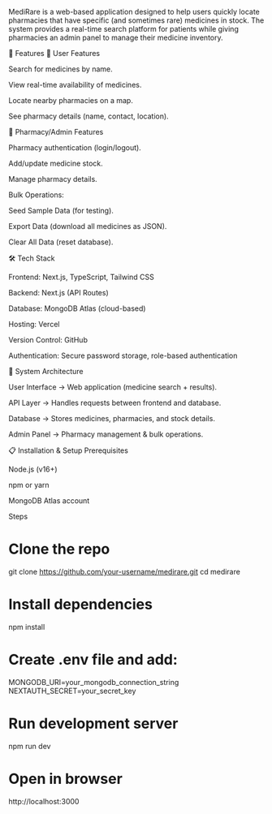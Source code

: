 MediRare is a web-based application designed to help users quickly locate pharmacies that have specific (and sometimes rare) medicines in stock. The system provides a real-time search platform for patients while giving pharmacies an admin panel to manage their medicine inventory.

🚀 Features
👤 User Features

Search for medicines by name.

View real-time availability of medicines.

Locate nearby pharmacies on a map.

See pharmacy details (name, contact, location).

🏪 Pharmacy/Admin Features

Pharmacy authentication (login/logout).

Add/update medicine stock.

Manage pharmacy details.

Bulk Operations:

Seed Sample Data (for testing).

Export Data (download all medicines as JSON).

Clear All Data (reset database).

🛠️ Tech Stack

Frontend: Next.js, TypeScript, Tailwind CSS

Backend: Next.js (API Routes)

Database: MongoDB Atlas (cloud-based)

Hosting: Vercel

Version Control: GitHub

Authentication: Secure password storage, role-based authentication

📐 System Architecture

User Interface → Web application (medicine search + results).

API Layer → Handles requests between frontend and database.

Database → Stores medicines, pharmacies, and stock details.

Admin Panel → Pharmacy management & bulk operations.

📋 Installation & Setup
Prerequisites

Node.js (v16+)

npm or yarn

MongoDB Atlas account

Steps
# Clone the repo
git clone https://github.com/your-username/medirare.git
cd medirare

# Install dependencies
npm install

# Create .env file and add:
MONGODB_URI=your_mongodb_connection_string
NEXTAUTH_SECRET=your_secret_key

# Run development server
npm run dev

# Open in browser
http://localhost:3000
